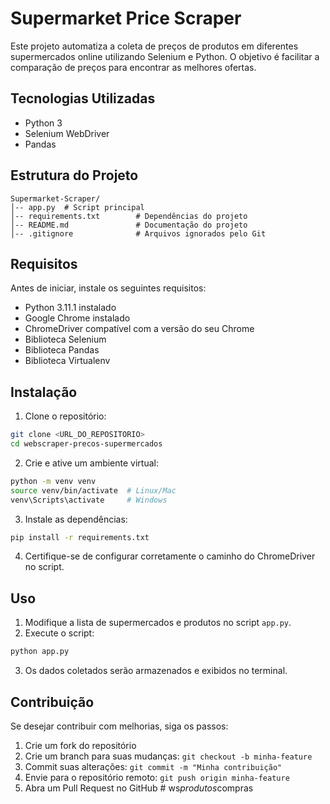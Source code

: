 # Supermarket Price Scraper

Este projeto automatiza a coleta de preços de produtos em diferentes supermercados online utilizando Selenium e Python. O objetivo é facilitar a comparação de preços para encontrar as melhores ofertas.

## Tecnologias Utilizadas

- Python 3
- Selenium WebDriver
- Pandas

## Estrutura do Projeto

```
Supermarket-Scraper/
│-- app.py  # Script principal
│-- requirements.txt        # Dependências do projeto
│-- README.md               # Documentação do projeto
│-- .gitignore              # Arquivos ignorados pelo Git
```

## Requisitos

Antes de iniciar, instale os seguintes requisitos:

- Python 3.11.1 instalado
- Google Chrome instalado
- ChromeDriver compatível com a versão do seu Chrome
- Biblioteca Selenium
- Biblioteca Pandas
- Biblioteca Virtualenv

## Instalação

1. Clone o repositório:

```sh
git clone <URL_DO_REPOSITORIO>
cd webscraper-precos-supermercados
```

2. Crie e ative um ambiente virtual:

```sh
python -m venv venv
source venv/bin/activate  # Linux/Mac
venv\Scripts\activate     # Windows
```

3. Instale as dependências:

```sh
pip install -r requirements.txt
```

4. Certifique-se de configurar corretamente o caminho do ChromeDriver no script.

## Uso

1. Modifique a lista de supermercados e produtos no script `app.py`.
2. Execute o script:

```sh
python app.py
```

3. Os dados coletados serão armazenados e exibidos no terminal.

## Contribuição

Se desejar contribuir com melhorias, siga os passos:

1. Crie um fork do repositório
2. Crie um branch para suas mudanças: `git checkout -b minha-feature`
3. Commit suas alterações: `git commit -m "Minha contribuição"`
4. Envie para o repositório remoto: `git push origin minha-feature`
5. Abra um Pull Request no GitHub
#   w s _ p r o d u t o s _ c o m p r a s  
 